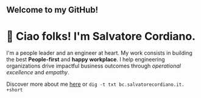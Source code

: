## Welcome to my GitHub!

# 👋 Ciao folks! I'm Salvatore Cordiano.

I'm a people leader and an engineer at heart. My work consists in building the best **People-first** and **happy workplace**. I help engineering organizations drive impactful business outcomes through _operational excellence_ and _empathy_.

Discover more about me [here](https://www.salvatorecordiano.it) or `dig -t txt bc.salvatorecordiano.it. +short`
